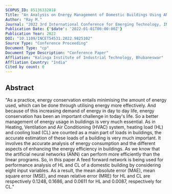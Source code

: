```yaml
---
SCOPUS_ID: 85136332818
Title: "An Analysis on Energy Management of Domestic Buildings Using ANN Techniques"
Author: "Ray M."
Journal: "2022 3rd International Conference for Emerging Technology, INCET 2022"
Publication Date: {'$date': '2022-01-01T00:00:00Z'}
Publication Year: 2022
DOI: "10.1109/INCET54531.2022.9825102"
Source Type: "Conference Proceeding"
Document Type: "cp"
Document Type Description: "Conference Paper"
Affliation: "Kalinga Institute of Industrial Technology, Bhubaneswar"
Affliation Country: "India"
Cited by count: 0
---
```


## Abstract
"As a practice, energy conservation entails minimising the amount of energy used, which can be done through utilising energy more effectively. And because of this increasing demand of energy in day to day life, energy conservation has been an important challenge in today's life. So a better management of energy usage in buildings is very much essential. As in Heating, Ventilation and Air Conditioning (HVAC) system, heating load (HL) and cooling load (CL) are counted as a main part of loads in buildings, the accurate estimation of these loads of a building is very much important. It involves the accurate analysis of energy consumption and the different aspects of enhancing the energy efficiency in buildings. As we know that the artificial neural networks (ANN) can perform more efficiently than the linear programs. So, in this paper A feed forward network is being used for performance analysis of HL and CL of a domestic building by considering eight input variables. As a result, the mean absolute error (MAE), mean square error (MSE), and mean relative error (MRE) for HL and CL are respectively 0.1248, 0.1686, and 0.0611 for HL and 0.0087, respectively for CL."
